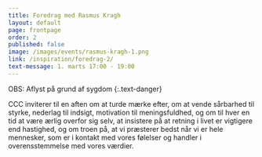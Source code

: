 ```yaml
---
title: Foredrag med Rasmus Kragh
layout: default
page: frontpage
order: 2
published: false
image: /images/events/rasmus-kragh-1.png
link: /inspiration/foredrag-2/
text-message: 1. marts 17:00 - 19:00
---
```

OBS: Aflyst på grund af sygdom
{:.text-danger}

CCC inviterer til en aften om at turde mærke efter, om at vende sårbarhed til styrke, nederlag til indsigt, motivation til meningsfuldhed, og om til hver en tid at være ærlig overfor sig selv, at insistere på at retning i livet er vigtigere end hastighed, og om troen på, at vi præsterer bedst når vi er hele mennesker, som er i kontakt med vores følelser og handler i overensstemmelse med vores værdier.